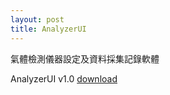 ```yaml
---
layout: post
title: AnalyzerUI
---
```


氣體檢測儀器設定及資料採集記錄軟體

AnalyzerUI v1.0 
[download](https://github.com/yazelin/yazelin.github.io/raw/refs/heads/master/files/AnalyzerUI.exe)